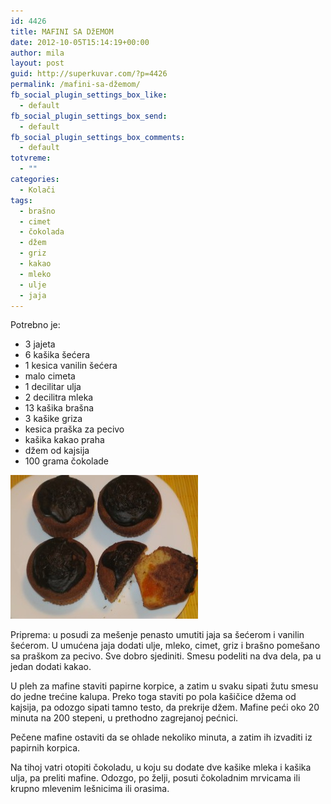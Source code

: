 ```yaml
---
id: 4426
title: MAFINI SA DžEMOM
date: 2012-10-05T15:14:19+00:00
author: mila
layout: post
guid: http://superkuvar.com/?p=4426
permalink: /mafini-sa-džemom/
fb_social_plugin_settings_box_like:
  - default
fb_social_plugin_settings_box_send:
  - default
fb_social_plugin_settings_box_comments:
  - default
totvreme:
  - ""
categories:
  - Kolači
tags:
  - brašno
  - cimet
  - čokolada
  - džem
  - griz
  - kakao
  - mleko
  - ulje
  - jaja
---
```

Potrebno je:

  * 3 jajeta
  * 6 kašika šećera
  * 1 kesica vanilin šećera
  * malo cimeta
  * 1 decilitar ulja
  * 2 decilitra mleka
  * 13 kašika brašna
  * 3 kašike griza
  * kesica praška za pecivo
  * kašika kakao praha
  * džem od kajsija
  * 100 grama čokolade

<img class="alignnone size-medium wp-image-4427" title="Mafinisadzemom" src="/wp-content/uploads/2012/10/Mafinisadzemom-e1349082950666-300x230.jpg" alt="" width="300" height="230" /> 

Priprema: u posudi za mešenje penasto umutiti jaja sa šećerom i vanilin šećerom. U umućena jaja dodati ulje, mleko, cimet, griz i brašno pomešano sa praškom za pecivo. Sve dobro sjediniti. Smesu podeliti na dva dela, pa u jedan dodati kakao.

U pleh za mafine staviti papirne korpice, a zatim u svaku sipati žutu smesu do jedne trećine kalupa. Preko toga staviti po pola kašičice džema od kajsija, pa odozgo sipati tamno testo, da prekrije džem. Mafine peći oko 20 minuta na 200 stepeni, u prethodno zagrejanoj pećnici.

Pečene mafine ostaviti da se ohlade nekoliko minuta, a zatim ih izvaditi iz papirnih korpica.

Na tihoj vatri otopiti čokoladu, u koju su dodate dve kašike mleka i kašika ulja, pa preliti mafine. Odozgo, po želji, posuti čokoladnim mrvicama ili krupno mlevenim lešnicima ili orasima.
